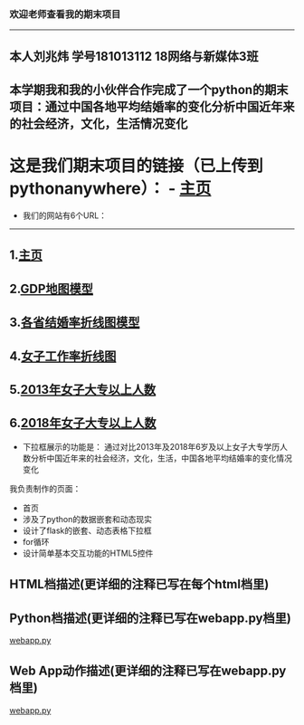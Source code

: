 ### 欢迎老师查看我的期末项目
-----
## 本人刘兆炜 学号181013112 18网络与新媒体3班

## 本学期我和我的小伙伴合作完成了一个python的期末项目：通过中国各地平均结婚率的变化分析中国近年来的社会经济，文化，生活情况变化
# 这是我们期末项目的链接（已上传到pythonanywhere）： - [主页](http://chowilau.pythonanywhere.com/) 

* 我们的网站有6个URL：
---
1.[主页](http://chowilau.pythonanywhere.com/)
---
2.[GDP地图模型](http://chowilau.pythonanywhere.com/gdp_map)
---
3.[各省结婚率折线图模型](http://chowilau.pythonanywhere.com/marry_line)
---
4.[女子工作率折线图](http://chowilau.pythonanywhere.com/women_work)
---
5.[2013年女子大专以上人数](http://chowilau.pythonanywhere.com/study_geo?city=2013)
---
6.[2018年女子大专以上人数](http://chowilau.pythonanywhere.com/study_geo?city=2018)
---
* 下拉框展示的功能是：
通过对比2013年及2018年6岁及以上女子大专学历人数分析中国近年来的社会经济，文化，生活，中国各地平均结婚率的变化情况变化

我负责制作的页面：
* 首页 
* 涉及了python的数据嵌套和动态现实 
* 设计了flask的嵌套、动态表格下拉框
* for循环
* 设计简单基本交互功能的HTML5控件


HTML档描述(更详细的注释已写在每个html档里)
---
Python档描述(更详细的注释已写在webapp.py档里)
---
[webapp.py](https://github.com/ChowiLau/final-python/blob/master/final1/app.py)

Web App动作描述(更详细的注释已写在webapp.py档里)
---
[webapp.py](https://github.com/ChowiLau/final-python/blob/master/final1/app.py)
